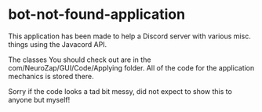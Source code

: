 # bot-not-found-application
This application has been made to help a Discord server with various misc. things using the Javacord API.

The classes You should check out are in the com/NeuroZap/GUI/Code/Applying folder. All of the code for the application mechanics is stored there.

Sorry if the code looks a tad bit messy, did not expect to show this to anyone but myself!
